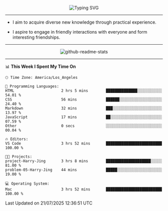 <p align="center">
  <img src="https://readme-typing-svg.demolab.com?font=Fira+Code&weight=500&size=32&duration=2500&pause=1600&center=true&vCenter=true&random=false&width=1024&height=64&lines=Hi+there+%F0%9F%91%8B;I'm+delighted+you+could+make+it+here+%F0%9F%8E%89;I'm+Harry%2C+a+college+student+still+finding+my+way" alt="Typing SVG" />
</p>


---


- I aim to acquire diverse new knowledge through practical experience.

- I aspire to engage in friendly interactions with everyone and form interesting friendships.


---


<p align="center">
  <img src="https://github-readme-stats.vercel.app/api?username=Harry-Jing&show_icons=true" alt="github-readme-stats"/>
</p>


---

<!--START_SECTION:waka-->
📊 **This Week I Spent My Time On** 

```text
🕑︎ Time Zone: America/Los_Angeles

💬 Programming Languages: 
HTML                     2 hrs 5 mins        ██████████████░░░░░░░░░░░   54.01 % 
CSS                      56 mins             ██████░░░░░░░░░░░░░░░░░░░   24.40 % 
Markdown                 32 mins             ███░░░░░░░░░░░░░░░░░░░░░░   13.97 % 
JavaScript               17 mins             ██░░░░░░░░░░░░░░░░░░░░░░░   07.59 % 
Other                    0 secs              ░░░░░░░░░░░░░░░░░░░░░░░░░   00.04 % 

🔥 Editors: 
VS Code                  3 hrs 52 mins       █████████████████████████   100.00 % 

🐱‍💻 Projects: 
project-Harry-Jing       3 hrs 8 mins        ████████████████████░░░░░   81.00 % 
problem-05-Harry-Jing    44 mins             █████░░░░░░░░░░░░░░░░░░░░   19.00 % 

💻 Operating System: 
Mac                      3 hrs 52 mins       █████████████████████████   100.00 % 
```


 Last Updated on 21/07/2025 12:36:51 UTC
<!--END_SECTION:waka-->
